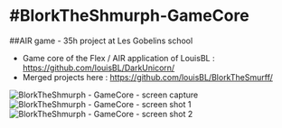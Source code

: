 #BlorkTheShmurph-GameCore
======================

##AIR game - 35h project at Les Gobelins school

* Game core of the Flex / AIR application of LouisBL : <https://github.com/louisBL/DarkUnicorn/>
* Merged projects here : <https://github.com/louisBL/BlorkTheSmurff/>

![BlorkTheShmurph - GameCore - screen capture](https://raw.github.com/tonybeltramelli/BlorkTheShmurph-GameCore/master/medias/printscreen/screenCapture.jpg)
![BlorkTheShmurph - GameCore - screen shot 1](https://raw.github.com/tonybeltramelli/BlorkTheShmurph-GameCore/master/medias/printscreen/printScreen1.jpg)
![BlorkTheShmurph - GameCore - screen shot 2](https://raw.github.com/tonybeltramelli/BlorkTheShmurph-GameCore/master/medias/printscreen/printScreen2.jpg)